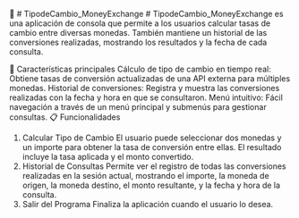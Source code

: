 💱 # TipodeCambio_MoneyExchange #
TipodeCambio_MoneyExchange es una aplicación de consola que permite a los usuarios calcular tasas de cambio entre diversas monedas. También mantiene un historial de las conversiones realizadas, mostrando los resultados y la fecha de cada consulta.

🚀 Características principales
Cálculo de tipo de cambio en tiempo real:
Obtiene tasas de conversión actualizadas de una API externa para múltiples monedas.
Historial de conversiones:
Registra y muestra las conversiones realizadas con la fecha y hora en que se consultaron.
Menú intuitivo:
Fácil navegación a través de un menú principal y submenús para gestionar consultas.
📋 Funcionalidades
1. Calcular Tipo de Cambio
El usuario puede seleccionar dos monedas y un importe para obtener la tasa de conversión entre ellas.
El resultado incluye la tasa aplicada y el monto convertido.
2. Historial de Consultas
Permite ver el registro de todas las conversiones realizadas en la sesión actual, mostrando el importe, la moneda de origen, la moneda destino, el monto resultante, y la fecha y hora de la consulta.
3. Salir del Programa
Finaliza la aplicación cuando el usuario lo desea.
